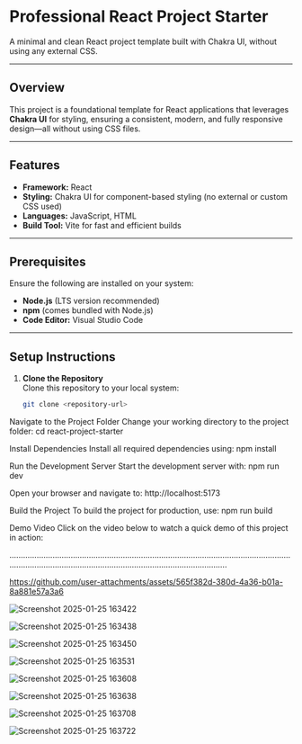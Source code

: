 # Professional React Project Starter

A minimal and clean React project template built with Chakra UI, without using any external CSS.

---

## Overview

This project is a foundational template for React applications that leverages **Chakra UI** for styling, ensuring a consistent, modern, and fully responsive design—all without using CSS files.

---

## Features
- **Framework:** React  
- **Styling:** Chakra UI for component-based styling (no external or custom CSS used)  
- **Languages:** JavaScript, HTML  
- **Build Tool:** Vite for fast and efficient builds  

---

## Prerequisites
Ensure the following are installed on your system:  
- **Node.js** (LTS version recommended)  
- **npm** (comes bundled with Node.js)  
- **Code Editor:** Visual Studio Code  

---

## Setup Instructions

1. **Clone the Repository**  
   Clone this repository to your local system:  
   ```bash
   git clone <repository-url>

Navigate to the Project Folder
Change your working directory to the project folder: cd react-project-starter

Install Dependencies
Install all required dependencies using: npm install

Run the Development Server
Start the development server with: npm run dev

Open your browser and navigate to: http://localhost:5173

Build the Project
To build the project for production, use: npm run build

Demo Video
Click on the video below to watch a quick demo of this project in action:

............................................................................................................................................................................................................................


https://github.com/user-attachments/assets/565f382d-380d-4a36-b01a-8a881e57a3a6



![Screenshot 2025-01-25 163422](https://github.com/user-attachments/assets/86a5a7d8-dcc9-41c4-bc96-d291b5bb6c29)

![Screenshot 2025-01-25 163438](https://github.com/user-attachments/assets/a4d225ec-49fe-4acf-8f1e-6865ff5cc0d1)

![Screenshot 2025-01-25 163450](https://github.com/user-attachments/assets/daa8a371-5519-4b04-892d-5f8bae4118c1)

![Screenshot 2025-01-25 163531](https://github.com/user-attachments/assets/2845580b-c2ac-4a06-9a48-8de0f6f7cee8)

![Screenshot 2025-01-25 163608](https://github.com/user-attachments/assets/ba884d7f-4e5c-4068-b161-8a3be972a094)

![Screenshot 2025-01-25 163638](https://github.com/user-attachments/assets/4a50479b-bb31-47bb-9f10-2776c1dd7f99)

![Screenshot 2025-01-25 163708](https://github.com/user-attachments/assets/87742164-08ef-491e-a80b-d8f8c8d4460d)

![Screenshot 2025-01-25 163722](https://github.com/user-attachments/assets/5df60970-dd19-4f43-a387-c5b9b982706d)
